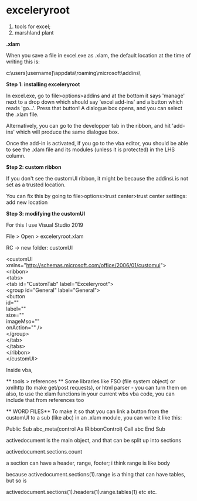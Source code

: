 # exceleryroot
 1. tools for excel;
 2. marshland plant

**.xlam**

When you save a file in excel.exe as .xlam, the default location at the time of writing this is:

c:\users\[username]\appdata\roaming\microsoft\addins\

**Step 1: installing exceleryroot**

In excel.exe, go to file>options>addins and at the bottom it says 'manage' next to a drop down which should say 'excel add-ins' and a button which reads 'go...'. Press that button! A dialogue box opens, and you can select the .xlam file.

Alternatively, you can go to the developper tab in the ribbon, and hit 'add-ins' which will produce the same dialogue box.

Once the add-in is activated, if you go to the vba editor, you should be able to see the .xlam file and its modules (unless it is protected) in the LHS column.

**Step 2: custom ribbon**

If you don't see the customUI ribbon, it might be because the addins\ is not set as a trusted location.

You can fix this by going to file>options>trust center>trust center settings: add new location

**Step 3: modifying the customUI**

For this I use Visual Studio 2019

File > Open > exceleryroot.xlam

RC -> new folder: customUI

&lt;customUI xmlns="http://schemas.microsoft.com/office/2006/01/customui"&gt; <br>
  &lt;ribbon&gt; <br>
		&lt;tabs&gt;<br>
			&lt;tab id="CustomTab" label="Exceleryroot"&gt;<br>
				&lt;group id="General" label="General"&gt;<br>
					&lt;button<br>
						id=""<br>
						label=""<br>
						size=""<br>
						imageMso=""<br>
						onAction="" /&gt;<br>
				&lt;/group&gt;<br>
      &lt;/tab&gt;<br>
    &lt;/tabs&gt;<br>
  &lt;/ribbon&gt;<br>
&lt;/customUI&gt;

Inside vba, 

** tools > references **
Some libraries like FSO (file system object) or xmlhttp (to make get/post requests), or html parser - you can turn them on
also, to use the xlam functions in your current wbs vba code, you can include that from references too

** WORD FILES**
To make it so that you can link a button from the customUI to a sub (like abc) in an .xlam module, you can write it like this:

Public Sub abc_meta(control As IRibbonControl)
    Call abc
End Sub

activedocument is the main object, and that can be split up into sections

activedocument.sections.count

a section can have a header, range, footer; i think range is like body

because activedocument.sections(1).range is a thing that can have tables, but so is

activedocument.sections(1).headers(1).range.tables(1) etc etc.
